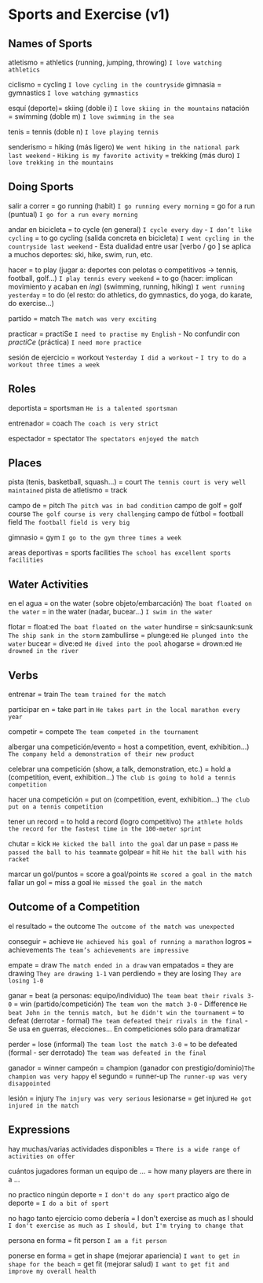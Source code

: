 # Sports and Exercise (v1)


## Names of Sports

atletismo = athletics (running, jumping, throwing) `I love watching athletics`

ciclismo = cycling `I love cycling in the countryside`
gimnasia = gymnastics `I love watching gymnastics`

esquí (deporte)= skiing (doble i) `I love skiing in the mountains`
natación = swimming (doble m) `I love swimming in the sea`

tenis = tennis (doble n) `I love playing tennis`

senderismo
    = hiking (más ligero) `We went hiking in the national park last weekend` - `Hiking is my favorite activity`
    = trekking (más duro) `I love trekking in the mountains`

## Doing Sports

salir a correr
    = go running (habit) `I go running every morning`
    = go for a run (puntual) `I go for a run every morning`

andar en bicicleta
    = to cycle (en general) `I cycle every day` - `I don’t like cycling`
    = to go cycling (salida concreta en bicicleta) `I went cycling in the countryside last weekend`
        - Esta dualidad entre usar [verbo / go <ing>] se aplica a muchos deportes: ski, hike, swim, run, etc.

hacer <deporte>
    = to play (jugar a: deportes con pelotas o competitivos -> tennis, football, golf...) `I play tennis every weekend`
    = to go (hacer: implican movimiento y acaban en _ing_) (swimming, running, hiking) `I went running yesterday`
    = to do (el resto: do athletics, do gymnastics, do yoga, do karate, do exercise...)

partido = match `The match was very exciting`

practicar
    = practiSe <base> `I need to practise my English`
        - No confundir con _practiCe_ (práctica) `I need more practice`

sesión de ejercicio = workout `Yesterday I did a workout` - `I try to do a workout three times a week`

## Roles

deportista = sportsman `He is a talented sportsman`

entrenador = coach `The coach is very strict`

espectador = spectator `The spectators enjoyed the match`

## Places

pista (tenis, basketball, squash...) = court `The tennis court is very well maintained`
pista de atletismo = track

campo de <deporte> = pitch `The pitch was in bad condition`
campo de golf = golf course `The golf course is very challenging`
campo de fútbol = football field `The football field is very big`

gimnasio = gym `I go to the gym three times a week`

areas deportivas = sports facilities `The school has excellent sports facilities`

## Water Activities

en el agua
    = on the water (sobre objeto/embarcación) `The boat floated on the water`
    = in the water (nadar, bucear...) `I swim in the water`

flotar = float:ed `The boat floated on the water`
hundirse = sink:saunk:sunk `The ship sank in the storm`
zambullirse = plunge:ed `He plunged into the water`
bucear = dive:ed `He dived into the pool`
ahogarse = drown:ed `He drowned in the river`

## Verbs

entrenar = train `The team trained for the match`

participar en = take part in `He takes part in the local marathon every year`

competir = compete `The team competed in the tournament`


albergar una competición/evento
    = host a competition, event, exhibition...) `The company held a demonstration of their new product`

celebrar una competición (show, a talk, demonstration, etc.)
    = hold a (competition, event, exhibition...) `The club is going to hold a tennis competition`

hacer una competición
    = put on (competition, event, exhibition...) `The club put on a tennis competition`

tener un record
    = to hold a record (logro competitivo) `The athlete holds the record for the fastest time in the 100-meter sprint`

chutar = kick `He kicked the ball into the goal`
dar un pase = pass `He passed the ball to his teammate`
golpear = hit `He hit the ball with his racket`

marcar un gol/puntos = score a goal/points `He scored a goal in the match`
fallar un gol = miss a goal `He missed the goal in the match`

## Outcome of a Competition

el resultado = the outcome `The outcome of the match was unexpected`

conseguir = achieve `He achieved his goal of running a marathon`
logros = achievements `The team’s achievements are impressive`

empate = draw `The match ended in a draw`
van empatados = they are drawing `They are drawing 1-1`
van perdiendo = they are losing `They are losing 1-0`

ganar
    = beat (a personas: equipo/individuo) `The team beat their rivals 3-0`
    = win (partido/competición) `The team won the match 3-0`
        - Difference `He beat John in the tennis match, but he didn't win the tournament`
    = to defeat (derrotar - formal) `The team defeated their rivals in the final`
        - Se usa en guerras, elecciones... En competiciones sólo para dramatizar

perder
    = lose (informal) `The team lost the match 3-0`
    = to be defeated (formal - ser derrotado) `The team was defeated in the final`

ganador = winner
campeón = champion (ganador con prestigio/dominio)`The champion was very happy`
el segundo = runner-up `The runner-up was very disappointed`

lesión = injury `The injury was very serious`
lesionarse = get injured `He got injured in the match`

## Expressions

hay muchas/varias actividades disponibles = `There is a wide range of activities on offer`

cuántos jugadores forman un equipo de ... = how many players are there in a ...

no practico ningún deporte = `I don't do any sport`
practico algo de deporte = `I do a bit of sport`

no hago tanto ejercicio como debería = I don't exercise as much as I should `I don't exercise as much as I should, but I'm trying to change that`

persona en forma = fit person `I am a fit person`

ponerse en forma
    = get in shape (mejorar apariencia) `I want to get in shape for the beach`
    = get fit (mejorar salud) `I want to get fit and improve my overall health`
